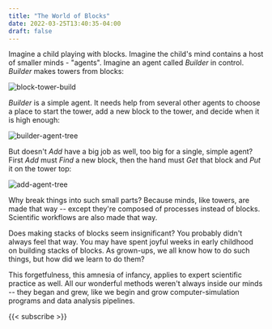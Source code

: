 ```yaml
---
title: "The World of Blocks"
date: 2022-03-25T13:40:35-04:00
draft: false
---
```


Imagine a child playing with blocks. Imagine the child's mind contains a host of smaller minds - "agents". Imagine an agent called *Builder* in control. *Builder* makes towers from blocks:

![block-tower-build](https://files.polyneme.xyz/dropshare/block-tower-build-UOFur3qMlp.png)

*Builder* is a simple agent. It needs help from several other agents to choose a place to start the tower, add a new block to the tower, and decide when it is high enough:

![builder-agent-tree](https://files.polyneme.xyz/dropshare/builder-agent-tree-89Ps39fndw.png)

But doesn't *Add* have a big job as well, too big for a single, simple agent? First *Add* must *Find* a new block, then the hand must *Get* that block and *Put* it on the tower top:

![add-agent-tree](https://files.polyneme.xyz/dropshare/add-agent-tree-HUKT9cXMiv.png)

Why break things into such small parts? Because minds, like towers, are made that way -- except they're composed of processes instead of blocks. Scientific workflows are also made that way.

Does making stacks of blocks seem insignificant? You probably didn't always feel that way. You may have spent joyful weeks in early childhood on building stacks of blocks. As grown-ups, we all know how to do such things, but how did we learn to do them?

This forgetfulness, this amnesia of infancy, applies to expert scientific practice as well. All our wonderful methods weren't always inside our minds -- they began and grew, like we begin and grow computer-simulation programs and data analysis pipelines.

{{< subscribe >}}
